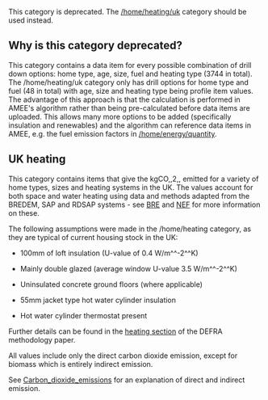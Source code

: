 This category is deprecated. The [/home/heating/uk](Heating_uk) category
should be used instead.

## Why is this category deprecated?

This category contains a data item for every possible combination of
drill down options: home type, age, size, fuel and heating type (3744 in
total). The /home/heating/uk category only has drill options for home
type and fuel (48 in total) with age, size and heating type being
profile item values. The advantage of this approach is that the
calculation is performed in AMEE's algorithm rather than being
pre-calculated before data items are uploaded. This allows many more
options to be added (specifically insulation and renewables) and the
algorithm can reference data items in AMEE, e.g. the fuel emission
factors in [/home/energy/quantity](Energy_by_Quantity).

## UK heating

This category contains items that give the kgCO,,2,, emitted for a
variety of home types, sizes and heating systems in the UK. The values
account for both space and water heating using data and methods adapted
from the BREDEM, SAP and RDSAP systems - see [BRE](http://www.bre.co.uk)
and [NEF](http://www.nef.org.uk) for more information on these.

The following assumptions were made in the /home/heating category, as
they are typical of current housing stock in the UK:

  - 100mm of loft insulation (U-value of 0.4 W/m^^-2^^K)

<!-- end list -->

  - Mainly double glazed (average window U-value 3.5 W/m^^-2^^K)

<!-- end list -->

  - Uninsulated concrete ground floors (where applicable)

<!-- end list -->

  - 55mm jacket type hot water cylinder insulation

<!-- end list -->

  - Hot water cylinder thermostat present

Further details can be found in the [heating
section](Act_On_CO2_Methodology) of the DEFRA methodology paper.

All values include only the direct carbon dioxide emission, except for
biomass which is entirely indirect emission.

See [Carbon\_dioxide\_emissions](Carbon_dioxide_emissions) for an
explanation of direct and indirect emission.

